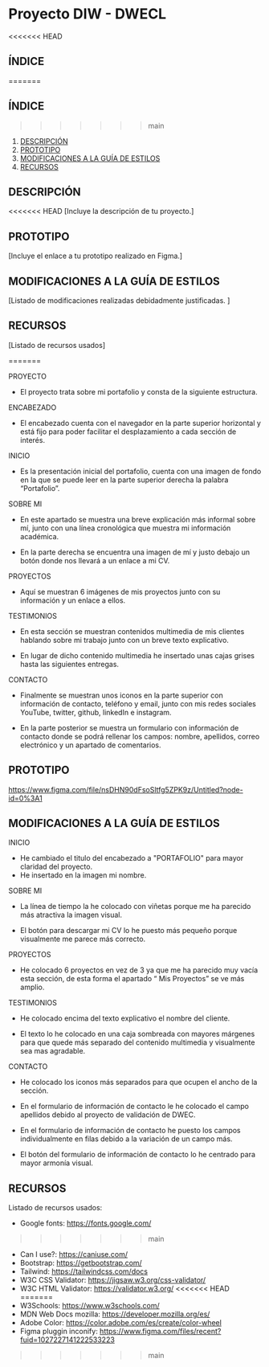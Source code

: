 # Proyecto DIW - DWECL

<<<<<<< HEAD
## ÍNDICE   
=======
## ÍNDICE

>>>>>>> main
1. [DESCRIPCIÓN](#id1)
2. [PROTOTIPO](#id2)
3. [MODIFICACIONES A LA GUÍA DE ESTILOS](#id3)
4. [RECURSOS](#id4)

## DESCRIPCIÓN<a name="id1"></a>
<<<<<<< HEAD
[Incluye la descripción de tu proyecto.]

## PROTOTIPO<a name="id2"></a>
[Incluye el enlace a tu prototipo realizado en Figma.]

## MODIFICACIONES A LA GUÍA DE ESTILOS<a name="id3"></a>
[Listado de modificaciones realizadas debidadmente justificadas. ]

## RECURSOS<a name="id4"></a>
[Listado de recursos usados]

=======

PROYECTO

- El proyecto trata sobre mi portafolio y consta de la siguiente estructura.

ENCABEZADO

- El encabezado cuenta con el navegador en la parte superior horizontal y está fijo para poder facilitar el desplazamiento a cada sección de interés.

INICIO

- Es la presentación inicial del portafolio, cuenta con una imagen de fondo en la que se puede leer en la parte superior derecha la palabra “Portafolio”.

SOBRE MI

- En este apartado se muestra una breve explicación más informal sobre mí, junto con una línea cronológica que muestra mi información académica.

- En la parte derecha se encuentra una imagen de mí y justo debajo un botón donde nos llevará a un enlace a mi CV.

PROYECTOS

- Aquí se muestran 6 imágenes de mis proyectos junto con su información y un enlace a ellos.

TESTIMONIOS

- En esta sección se muestran contenidos multimedia de mis clientes hablando sobre mi trabajo junto con un breve texto explicativo.

- En lugar de dicho contenido multimedia he insertado unas cajas grises hasta las siguientes entregas.

CONTACTO

- Finalmente se muestran unos iconos en la parte superior con información de contacto, teléfono y email, junto con mis redes sociales YouTube, twitter, github, linkedIn e instagram.

- En la parte posterior se muestra un formulario con información de contacto donde se podrá rellenar los campos: nombre, apellidos, correo electrónico y un apartado de comentarios.

## PROTOTIPO<a name="id2"></a>

https://www.figma.com/file/nsDHN90dFsoSltfg5ZPK9z/Untitled?node-id=0%3A1

## MODIFICACIONES A LA GUÍA DE ESTILOS<a name="id3"></a>

INICIO

- He cambiado el titulo del encabezado a "PORTAFOLIO" para mayor claridad del proyecto.
- He insertado en la imagen mi nombre.

SOBRE MI

- La línea de tiempo la he colocado con viñetas porque me ha parecido más atractiva la imagen visual.

- El botón para descargar mi CV lo he puesto más pequeño porque visualmente me parece más correcto.

PROYECTOS

- He colocado 6 proyectos en vez de 3 ya que me ha parecido muy vacía esta sección, de esta forma el apartado “ Mis Proyectos” se ve más amplio.

TESTIMONIOS

- He colocado encima del texto explicativo el nombre del cliente.

- El texto lo he colocado en una caja sombreada con mayores márgenes para que quede más separado del contenido multimedia y visualmente sea mas agradable.

CONTACTO

- He colocado los iconos más separados para que ocupen el ancho de la sección.

- En el formulario de información de contacto le he colocado el campo apellidos debido al proyecto de validación de DWEC.

- En el formulario de información de contacto he puesto los campos individualmente en filas debido a la variación de un campo más.

- El botón del formulario de información de contacto lo he centrado para mayor armonía visual.

## RECURSOS<a name="id4"></a>

Listado de recursos usados:

- Google fonts: https://fonts.google.com/
>>>>>>> main
- Can I use?: https://caniuse.com/
- Bootstrap: https://getbootstrap.com/
- Tailwind: https://tailwindcss.com/docs
- W3C CSS Validator: https://jigsaw.w3.org/css-validator/
- W3C HTML Validator: https://validator.w3.org/
<<<<<<< HEAD
=======
- W3Schools: https://www.w3schools.com/
- MDN Web Docs mozilla: https://developer.mozilla.org/es/
- Adobe Color: https://color.adobe.com/es/create/color-wheel
- Figma pluggin inconify: https://www.figma.com/files/recent?fuid=1027227141222533223
>>>>>>> main
